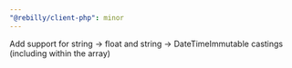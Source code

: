 ```yaml
---
"@rebilly/client-php": minor
---
```


Add support for string -> float and string -> DateTimeImmutable castings (including within the array)
